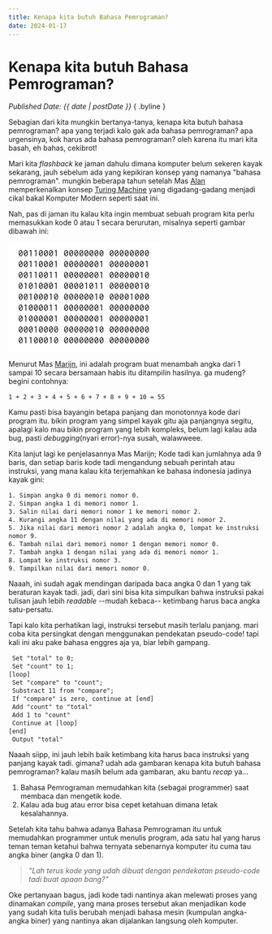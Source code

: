 ```yaml
---
title: Kenapa kita butuh Bahasa Pemrograman?
date: 2024-01-17
---
```


# Kenapa kita butuh Bahasa Pemrograman?

*Published Date: {{ date | postDate }}* { .byline }

Sebagian dari kita mungkin bertanya-tanya, kenapa kita butuh bahasa pemrograman? apa yang terjadi kalo gak ada bahasa pemrograman? apa urgensinya, kok harus ada bahasa pemrograman? oleh karena itu mari kita basah, eh bahas, cekibrot!

Mari kita *flashback* ke jaman dahulu dimana komputer belum sekeren kayak sekarang, jauh sebelum ada yang kepikiran konsep yang namanya "bahasa pemrograman". mungkin beberapa tahun setelah Mas [Alan](https://en.wikipedia.org/wiki/Alan_Turing) memperkenalkan konsep [Turing Machine](https://en.wikipedia.org/wiki/Turing_machine) yang digadang-gadang menjadi cikal bakal Komputer Modern seperti saat ini.

Nah, pas di jaman itu kalau kita ingin membuat sebuah program kita perlu memasukkan kode 0 atau 1 secara berurutan, misalnya seperti gambar dibawah ini: 

![inigambar](/assets/images/binary_image.png)

Menurut Mas [Marijn](https://marijnhaverbeke.nl/), ini adalah program buat menambah angka dari 1 sampai 10 secara bersamaan habis itu ditampilin hasilnya. ga mudeng? begini contohnya:

```
1 + 2 + 3 + 4 + 5 + 6 + 7 + 8 + 9 + 10 = 55
```

Kamu pasti bisa bayangin betapa panjang dan monotonnya kode dari program itu. bikin program yang simpel kayak gitu aja panjangnya segitu, apalagi kalo mau bikin program yang lebih kompleks, belum lagi kalau ada bug, pasti *debugging*(nyari error)-nya susah, walawweee.

Kita lanjut lagi ke penjelasannya Mas Marijn; Kode tadi kan jumlahnya ada 9 baris, dan setiap baris kode tadi mengandung sebuah perintah atau instruksi, yang mana kalau kita terjemahkan ke bahasa indonesia jadinya kayak gini:

```
1. Simpan angka 0 di memori nomor 0.
2. Simpan angka 1 di memori nomor 1.
3. Salin nilai dari memori nomor 1 ke memori nomor 2.
4. Kurangi angka 11 dengan nilai yang ada di memori nomor 2.
5. Jika nilai dari memori nomor 2 adalah angka 0, lompat ke instruksi nomor 9.
6. Tambah nilai dari memori nomor 1 dengan memori nomor 0.
7. Tambah angka 1 dengan nilai yang ada di memori nomor 1.
8. Lompat ke instruksi nomor 3.
9. Tampilkan nilai dari memori nomor 0.
```

Naaah, ini sudah agak mendingan daripada baca angka 0 dan 1 yang tak beraturan kayak tadi. jadi, dari sini bisa kita simpulkan bahwa instruksi pakai tulisan jauh lebih *readable* --mudah kebaca-- ketimbang harus baca angka satu-persatu.

Tapi kalo kita perhatikan lagi, instruksi tersebut masih terlalu panjang. mari coba kita persingkat dengan menggunakan pendekatan pseudo-code! tapi kali ini aku pake bahasa enggres aja ya, biar lebih gampang.

```
 Set "total" to 0;
 Set "count" to 1;
[loop]
 Set "compare" to "count";
 Substract 11 from "compare";
 If "compare" is zero, continue at [end]
 Add "count" to "total"
 Add 1 to "count"
 Continue at [loop]
[end]
 Output "total"
```

Naaah siipp, ini jauh lebih baik ketimbang kita harus baca instruksi yang panjang kayak tadi. gimana? udah ada gambaran kenapa kita butuh bahasa pemrograman? kalau masih belum ada gambaran, aku bantu *recap* ya...

1. Bahasa Pemrograman memudahkan kita (sebagai programmer) saat membaca dan mengetik kode.
2. Kalau ada bug atau error bisa cepet ketahuan dimana letak kesalahannya.

Setelah kita tahu bahwa adanya Bahasa Pemrograman itu untuk memudahkan programmer untuk menulis program, ada satu hal yang harus teman teman ketahui bahwa ternyata sebenarnya komputer itu cuma tau angka biner (angka 0 dan 1).

> *"Lah terus kode yang udah dibuat dengan pendekatan pseudo-code tadi buat apaan bang?"*

Oke pertanyaan bagus, jadi kode tadi nantinya akan melewati proses yang dinamakan *compile*, yang mana proses tersebut akan menjadikan kode yang sudah kita tulis berubah menjadi bahasa mesin (kumpulan angka-angka biner) yang nantinya akan dijalankan langsung oleh komputer.